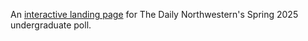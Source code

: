An [interactive landing page]([url](https://apps.dailynorthwestern.com/s25poll/)) for The Daily Northwestern's Spring 2025 undergraduate poll.
